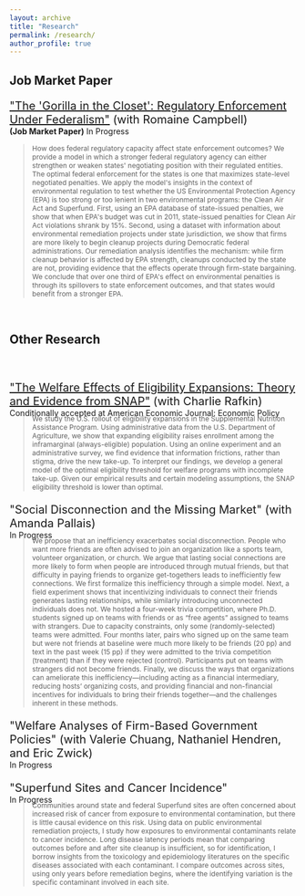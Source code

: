 ```yaml
---
layout: archive
title: "Research"
permalink: /research/
author_profile: true
---
```


## Job Market Paper

<p style="font-size:20px; "> <a href="http://jenna-anders.github.io/files/ac_epa1.pdf" target="_blank">"The 'Gorilla in the Closet': Regulatory Enforcement Under Federalism"</a> (with Romaine Campbell) </p>
<p style="font-size:14px; margin-top:-20px; ">  <b>(Job Market Paper)</b> In Progress </p>

> <p style="font-size:12px;"> How does federal regulatory capacity affect state enforcement outcomes? We provide a model in which a stronger federal regulatory agency can either strengthen or weaken states' negotiating position with their regulated entities. The optimal federal enforcement for the states is one that maximizes state-level negotiated penalties. We apply the model's insights in the context of environmental regulation to test whether the US Environmental Protection Agency (EPA) is too strong or too lenient in two environmental programs: the Clean Air Act and Superfund. First, using an EPA database of state-issued penalties, we show that when EPA's budget was cut in 2011, state-issued penalties for Clean Air Act violations shrank by 15%. Second, using a dataset with information about environmental remediation projects under state jurisdiction, we show that firms are more likely to begin cleanup projects during Democratic federal administrations. Our remediation analysis identifies the mechanism: while firm cleanup behavior is affected by EPA strength, cleanups conducted by the state are not, providing evidence that the effects operate through firm-state bargaining. We conclude that over one third of EPA's effect on environmental penalties is through its spillovers to state enforcement outcomes, and that states would benefit from a stronger EPA.</p>

<br>

## Other Research
<p style="font-size:20px; margin-top: 60px; "> <a href="http://jenna-anders.github.io/files/ar_eligibility.pdf" target="_blank">"The Welfare Effects of Eligibility Expansions: Theory and Evidence from SNAP"</a> (with Charlie Rafkin) </p>
<p style="font-size:14px; margin-top:-20px; margin-bottom:-20px;"> Conditionally accepted at American Economic Journal: Economic Policy </p>

> <p style="font-size:12px;"> We study the U.S. rollout of eligibility expansions in the Supplemental Nutrition Assistance Program. Using administrative data from the U.S. Department of Agriculture, we show that expanding eligibility raises enrollment among the inframarginal (always-eligible) population. Using an online experiment and an administrative survey, we find evidence that information frictions, rather than stigma, drive the new take-up. To interpret our findings, we develop a general model of the optimal eligibility threshold for welfare programs with incomplete take-up. Given our empirical results and certain modeling assumptions, the SNAP eligibility threshold is lower than optimal.</p>

<p style="font-size:20px; margin-top:20px ">"Social Disconnection and the Missing Market" (with Amanda Pallais) </p>
<p style="font-size:14px; margin-top:-20px;  margin-bottom:-20px;">  In Progress </p>

> <p style="font-size:12px;">We propose that an inefficiency exacerbates social disconnection. People who want more friends are often advised to join an organization like a sports team, volunteer organization, or church. We argue that lasting social connections are more likely to form when people are introduced through mutual friends, but that difficulty in paying friends to organize get-togethers leads to inefficiently few connections. We first formalize this inefficiency through a simple model. Next, a field experiment shows that incentivizing individuals to connect their friends generates lasting relationships, while similarly introducing unconnected individuals does not. We hosted a four-week trivia competition, where Ph.D. students signed up on teams with friends or as “free agents” assigned to teams with strangers. Due to capacity constraints, only some (randomly-selected) teams were admitted. Four months later, pairs who signed up on the same team but were not friends at baseline were much more likely to be friends (20 pp) and text in the past week (15 pp) if they were admitted to the trivia competition (treatment) than if they were rejected (control). Participants put on teams with strangers did not become friends. Finally, we discuss the ways that organizations can ameliorate this inefficiency—including acting as a financial intermediary, reducing hosts’ organizing costs, and providing financial and non-financial incentives for individuals to bring their friends together—and the challenges inherent in these methods. </p>


<p style="font-size:20px; margin-top:20px; ">"Welfare Analyses of Firm-Based Government Policies" (with Valerie Chuang, Nathaniel Hendren, and Eric Zwick)</p>
<p style="font-size:14px; margin-top:-20px;  margin-bottom:-20px;">  In Progress </p>

<p></p>

<p style="font-size:20px; margin-top:40px; ">"Superfund Sites and Cancer Incidence" </p>
<p style="font-size:14px; margin-top:-20px;  margin-bottom:-20px;">  In Progress </p>

> <p style="font-size:12px;"> Communities around state and federal Superfund sites are often concerned about increased risk of cancer from exposure to environmental contamination, but there is little causal evidence on this risk. Using data on public environmental remediation projects, I study how exposures to environmental contaminants relate to cancer incidence. Long disease latency periods mean that comparing outcomes before and after site cleanup is insufficient, so for identification, I borrow insights from the toxicology and epidemiology literatures on the specific diseases associated with each contaminant. I compare outcomes across sites, using only years before remediation begins, where the identifying variation is the specific contaminant involved in each site.</p>

